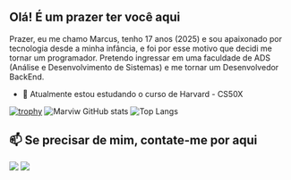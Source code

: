 ## Olá! É um prazer ter você aqui
Prazer, eu me chamo Marcus, tenho 17 anos (2025) e sou apaixonado por tecnologia desde a minha infância, e foi por esse motivo que decidi me tornar um programador.
Pretendo ingressar em uma faculdade de ADS (Análise e Desenvolvimento de Sistemas) e me tornar um Desenvolvedor BackEnd.
- 🌱 Atualmente estou estudando o curso de Harvard - CS50X
  
[![trophy](https://github-profile-trophy.vercel.app/?username=Marviw&theme=discord)](https://github.com/Marviw/github-profile-trophy)
![Marviw GitHub stats](https://github-readme-stats.vercel.app/api?username=Marviw&show_icons=true&theme=blue_navy) ![Top Langs](https://github-readme-stats.vercel.app/api/top-langs/?username=Marviw&layout=compact&theme=blue_navy)
## 📫 Se precisar de mim, contate-me por aqui
<div> 

  <a href = "mailto:contato.marvids@gmail.com"><img src="https://img.shields.io/badge/-Gmail-%23333?style=for-the-badge&logo=gmail&logoColor=white" target="_blank"></a>
  <a href="https://www.linkedin.com/in/marcus-vinicius-dos-santos-257a49249/" target="_blank"><img src="https://img.shields.io/badge/-LinkedIn-%230077B5?style=for-the-badge&logo=linkedin&logoColor=white" target="_blank"></a> 

</div>
